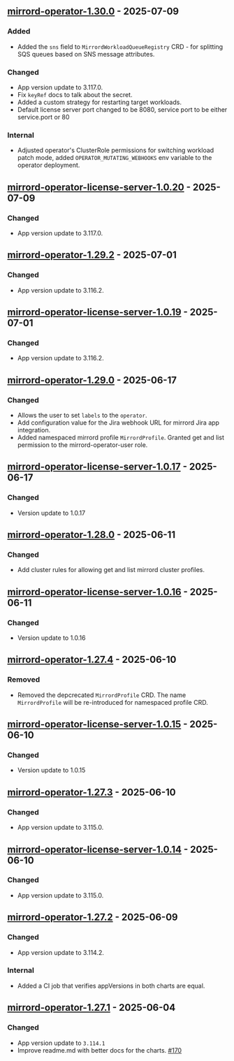 ## [mirrord-operator-1.30.0](https://github.com/metalbear-co/charts/tree/mirrord-operator-1.30.0) - 2025-07-09

### Added
- Added the `sns` field to `MirrordWorkloadQueueRegistry` CRD - for splitting SQS queues based on SNS message attributes.


### Changed

- App version update to 3.117.0.
- Fix `keyRef` docs to talk about the secret.
- Added a custom strategy for restarting target workloads.
- Default license server port changed to be 8080, service port to be either service.port or 80


### Internal

- Adjusted operator's ClusterRole permissions for switching workload patch mode, added `OPERATOR_MUTATING_WEBHOOKS` env variable to the operator deployment.

## [mirrord-operator-license-server-1.0.20](https://github.com/metalbear-co/charts/tree/mirrord-operator-license-server-1.0.20) - 2025-07-09


### Changed

- App version update to 3.117.0.

## [mirrord-operator-1.29.2](https://github.com/metalbear-co/charts/tree/mirrord-operator-1.29.2) - 2025-07-01


### Changed

- App version update to 3.116.2.

## [mirrord-operator-license-server-1.0.19](https://github.com/metalbear-co/charts/tree/mirrord-operator-license-server-1.0.19) - 2025-07-01


### Changed

- App version update to 3.116.2.

## [mirrord-operator-1.29.0](https://github.com/metalbear-co/charts/tree/1.29.0) - 2025-06-17


### Changed

- Allows the user to set `labels` to the `operator`.
- Add configuration value for the Jira webhook URL for mirrord Jira app integration.
- Added namespaced mirrord profile `MirrordProfile`. Granted get and list permission
to the mirrord-operator-user role.


## [mirrord-operator-license-server-1.0.17](https://github.com/metalbear-co/charts/tree/mirrord-operator-license-server-1.0.17) - 2025-06-17


### Changed

- Version update to 1.0.17


## [mirrord-operator-1.28.0](https://github.com/metalbear-co/charts/tree/1.28.0) - 2025-06-11


### Changed

- Add cluster rules for allowing get and list mirrord cluster profiles.


## [mirrord-operator-license-server-1.0.16](https://github.com/metalbear-co/charts/tree/mirrord-operator-license-server-1.0.16) - 2025-06-11


### Changed

- Version update to 1.0.16


## [mirrord-operator-1.27.4](https://github.com/metalbear-co/charts/tree/mirrord-operator-1.27.4) - 2025-06-10


### Removed

- Removed the depcrecated `MirrordProfile` CRD. The name `MirrordProfile` will
  be re-introduced for namespaced profile CRD.


## [mirrord-operator-license-server-1.0.15](https://github.com/metalbear-co/charts/tree/mirrord-operator-license-server-1.0.15) - 2025-06-10


### Changed

- Version update to 1.0.15


## [mirrord-operator-1.27.3](https://github.com/metalbear-co/charts/tree/mirrord-operator-1.27.3) - 2025-06-10


### Changed

- App version update to 3.115.0.


## [mirrord-operator-license-server-1.0.14](https://github.com/metalbear-co/charts/tree/mirrord-operator-license-server-1.0.14) - 2025-06-10


### Changed

- App version update to 3.115.0.


## [mirrord-operator-1.27.2](https://github.com/metalbear-co/charts/tree/mirrord-operator-1.27.2) - 2025-06-09


### Changed

- App version update to 3.114.2.


### Internal

- Added a CI job that verifies appVersions in both charts are equal.

## [mirrord-operator-1.27.1](https://github.com/metalbear-co/charts/tree/mirrord-operator-1.27.1) - 2025-06-04


### Changed

- App version update to `3.114.1`
- Improve readme.md with better docs for the charts.
  [#170](https://github.com/metalbear-co/charts/issues/170)
